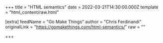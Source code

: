 
+++
title = "HTML semantics"
date = 2022-03-21T14:30:00.000Z
template = "html_content/raw.html"

[extra]
feedName = "Go Make Things"
author = "Chris Ferdinandi"
originalLink = "https://gomakethings.com/html-semantics/"
raw = ""

+++

